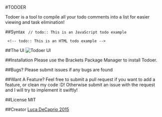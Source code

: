 #TODOER

Todoer is a tool to compile all your todo comments into a list for easier viewing and task elimination!

##Syntax
` // todo:: This is an JavaScript todo example`

` <!-- todo:: This is an HTML todo example -->`

##The UI
![Todoer UI](http://i.imgur.com/0jyYrgk.png "Todoer UI")

##Installation
Please use the Brackets Package Manager to install Todoer.

##Bugs?
Please submit issues if any bugs are found

##Want A Feature?
Feel free to submit a pull request if you want to add a feature, or clean my code :D! Otherwise submit an issue with the request and I will try to implement it swiftly!

##License
MIT

##Creator
[Luca DeCaprio 2015](https://github.com/bliitzkrieg)